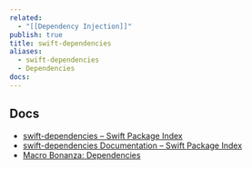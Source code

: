 ```yaml
---
related:
  - "[[Dependency Injection]]"
publish: true
title: swift-dependencies
aliases:
  - swift-dependencies
  - Dependencies
docs:
---
```

## Docs
- [swift-dependencies – Swift Package Index](https://swiftpackageindex.com/pointfreeco/swift-dependencies) 
- [swift-dependencies Documentation – Swift Package Index](https://swiftpackageindex.com/pointfreeco/swift-dependencies/main/documentation/dependencies) 
- [Macro Bonanza: Dependencies](https://www.pointfree.co/blog/posts/120-macro-bonanza-dependencies)